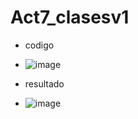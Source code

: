 # Act7_clasesv1
- codigo
- ![image](https://github.com/user-attachments/assets/c0dedb41-7b98-404d-8002-c5b84dbab9df)

- resultado
- ![image](https://github.com/user-attachments/assets/8a298a48-dfaf-492d-994f-8389d0f8e383)
